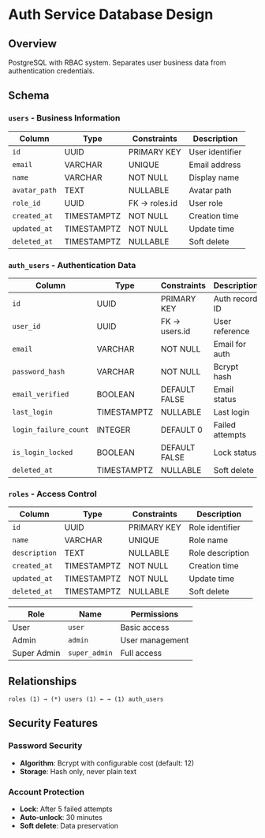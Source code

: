 # Auth Service Database Design

## Overview

PostgreSQL with RBAC system. Separates user business data from authentication credentials.

## Schema

### `users` - Business Information

| Column        | Type        | Constraints   | Description     |
| ------------- | ----------- | ------------- | --------------- |
| `id`          | UUID        | PRIMARY KEY   | User identifier |
| `email`       | VARCHAR     | UNIQUE        | Email address   |
| `name`        | VARCHAR     | NOT NULL      | Display name    |
| `avatar_path` | TEXT        | NULLABLE      | Avatar path     |
| `role_id`     | UUID        | FK → roles.id | User role       |
| `created_at`  | TIMESTAMPTZ | NOT NULL      | Creation time   |
| `updated_at`  | TIMESTAMPTZ | NOT NULL      | Update time     |
| `deleted_at`  | TIMESTAMPTZ | NULLABLE      | Soft delete     |

### `auth_users` - Authentication Data

| Column                | Type        | Constraints   | Description     |
| --------------------- | ----------- | ------------- | --------------- |
| `id`                  | UUID        | PRIMARY KEY   | Auth record ID  |
| `user_id`             | UUID        | FK → users.id | User reference  |
| `email`               | VARCHAR     | NOT NULL      | Email for auth  |
| `password_hash`       | VARCHAR     | NOT NULL      | Bcrypt hash     |
| `email_verified`      | BOOLEAN     | DEFAULT FALSE | Email status    |
| `last_login`          | TIMESTAMPTZ | NULLABLE      | Last login      |
| `login_failure_count` | INTEGER     | DEFAULT 0     | Failed attempts |
| `is_login_locked`     | BOOLEAN     | DEFAULT FALSE | Lock status     |
| `deleted_at`          | TIMESTAMPTZ | NULLABLE      | Soft delete     |

### `roles` - Access Control

| Column        | Type        | Constraints | Description      |
| ------------- | ----------- | ----------- | ---------------- |
| `id`          | UUID        | PRIMARY KEY | Role identifier  |
| `name`        | VARCHAR     | UNIQUE      | Role name        |
| `description` | TEXT        | NULLABLE    | Role description |
| `created_at`  | TIMESTAMPTZ | NOT NULL    | Creation time    |
| `updated_at`  | TIMESTAMPTZ | NOT NULL    | Update time      |
| `deleted_at`  | TIMESTAMPTZ | NULLABLE    | Soft delete      |

| Role        | Name          | Permissions     |
| ----------- | ------------- | --------------- |
| User        | `user`        | Basic access    |
| Admin       | `admin`       | User management |
| Super Admin | `super_admin` | Full access     |

## Relationships

```
roles (1) → (*) users (1) ← → (1) auth_users
```

## Security Features

### Password Security

- **Algorithm**: Bcrypt with configurable cost (default: 12)
- **Storage**: Hash only, never plain text

### Account Protection

- **Lock**: After 5 failed attempts
- **Auto-unlock**: 30 minutes
- **Soft delete**: Data preservation
